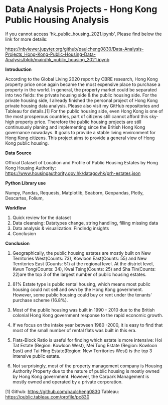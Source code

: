 # Data Analysis Projects - Hong Kong Public Housing Analysis

If you cannot access 'hk_public_housing_2021.ipynb', Please find below the link for more details:

https://nbviewer.jupyter.org/github/paulcheng0830/Data-Analysis-Projects_Hong-Kong-Public-Housing-Data-Analysis/blob/main/hk_public_housing_2021.ipynb


**Introduction**

According to the Global Living 2020 report by CBRE research, Hong Kong property price once again became the most expensive place to purchase a property in the world. In general, the property market could be separated into two fields: the private housing side & the public housing side. For the private housing side, I already finished the personal project of Hong Kong private housing data analysis. Please also visit my GitHub repositories and Tableau for details.[1] For the public housing side, even Hong Kong is one of the most prosperous countries, part of citizens still cannot afford this sky-high property price. Therefore the public housing projects are still continuously planing and implementing since the British Hong Kong governance nowadays. It goals to provide a stable living environment for Hong Kong citizens. This project aims to provide a general view of Hong Kong public housing.



**Data Source**

Official Dataset of Location and Profile of Public Housing Estates by Hong Kong Housing Authority:
https://www.housingauthority.gov.hk/datagovhk/prh-estates.json




**Python Library use**

Numpy, Pandas, Requests, Matplotlib, Seaborn, Geopandas, Plotly, Descartes, Folium, 




**Workflow**
 
1. Quick review for the dataset
2. Data cleansing: Datatypes change, string handling, filling missing data
3. Data analysis & visualization: Findindg insights
4. Conclusion




**Conclusion**

1. Geographically, the public housing estates are mostly built on New Territories West(Counts: 73), Kowloon East(Counts: 55) and New Territories East (Counts: 51) at the regional level. At the district level, Kwun Tong(Counts: 34), Kwai Tsing(Counts: 25) and Sha Tin(Counts: 22)are the top 3 of the largest number of public housing estates. 

2. 81% Estate type is public rental housing, which means most public housing could not sell and own by the Hong Kong government. However, some public housing could buy or rent under the tenants' purchase scheme (16.8%).

3. Most of the public housing was built in 1990 - 2010 due to the British colonial Hong Kong government response to the rapid economic growth.

4. If we focus on the intake year between 1980 -2000, it is easy to find that most of the small number of rental flats was built in this era.

5. Flats-Block Ratio is useful for finding which estate is more intensive: Hoi Tat Estate (Region: Kowloon West), Mei Tung Estate (Region: Kowloon East) and Tai Hing Estate(Region: New Territories West) is the top 3 intensive public estate. 

6. Not surprisingly, most of the property management company is Housing Authority Property due to the nature of public housing is mostly owned by Hong Kong government. However, the Carpark Management is mostly owned and operated by a private corporation.

[1] Github: https://github.com/paulcheng0830
    Tableau: https://public.tableau.com/profile/pc830
